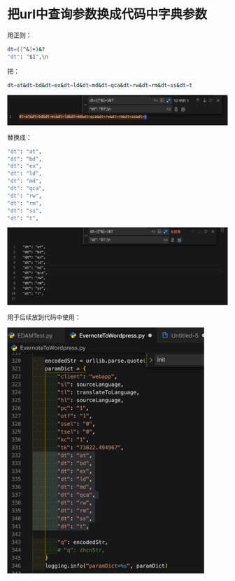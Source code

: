 # 把url中查询参数换成代码中字典参数

用正则：

```bash
dt=([^&]+)&?
"dt": "$1",\n
```

把：

```bash
dt=at&dt=bd&dt=ex&dt=ld&dt=md&dt=qca&dt=rw&dt=rm&dt=ss&dt=t
```

![vscode_http_queray_para_before](../../../assets/img/vscode_http_queray_para_before.png)

替换成：

```bash
"dt": "at",
"dt": "bd",
"dt": "ex",
"dt": "ld",
"dt": "md",
"dt": "qca",
"dt": "rw",
"dt": "rm",
"dt": "ss",
"dt": "t",
```

![vscode_http_queray_para_after](../../../assets/img/vscode_http_queray_para_after.png)

用于后续放到代码中使用：

![http_para_dict_in_code](../../../assets/img/http_para_dict_in_code.png)
